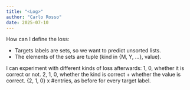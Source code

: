 ```yaml
---
title: "<Log>"
author: "Carlo Rosso"
date: 2025-07-10
---
```


How can I define the loss:
- Targets labels are sets, so we want to predict unsorted lists.
- The elements of the sets are tuple (kind in {M, Y, ...}, value).

I can experiment with different kinds of loss afterwards:
1, 0, whether it is correct or not.
2, 1, 0, whether the kind is correct + whether the value is correct.
{2, 1, 0} x #entries, as before for every target label.

